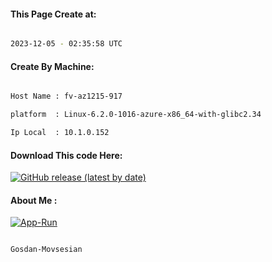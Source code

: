 
   
#### This Page Create at:

```bash

2023-12-05 - 02:35:58 UTC

```

#### Create By Machine:

```bash

Host Name : fv-az1215-917

platform  : Linux-6.2.0-1016-azure-x86_64-with-glibc2.34

Ip Local  : 10.1.0.152

```
#### Download This code Here:

[![GitHub release (latest by date)](https://img.shields.io/github/v/release/Gosdan-Movsesian/Gosdan?style=for-the-badge&label=Download)](https://github.com/Gosdan-Movsesian/Gosdan/releases) 

</p> 

#### About Me :

[![App-Run](https://github.com/Gosdan-Movsesian/Gosdan/actions/workflows/App-Run.yml/badge.svg)](https://github.com/Gosdan-Movsesian/Gosdan/actions/workflows/App-Run.yml)

```bash

Gosdan-Movsesian

```

